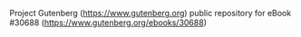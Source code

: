 Project Gutenberg (https://www.gutenberg.org) public repository for eBook #30688 (https://www.gutenberg.org/ebooks/30688)
